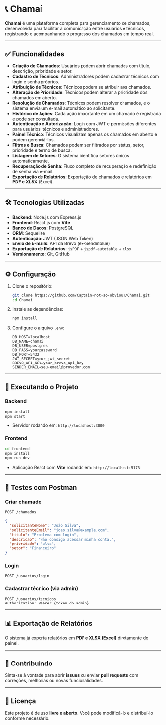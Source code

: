 
# 📞 Chamaí

**Chamaí** é uma plataforma completa para gerenciamento de chamados, desenvolvida para facilitar a comunicação entre usuários e técnicos, registrando e acompanhando o progresso dos chamados em tempo real.

---

## ✅ Funcionalidades

- **Criação de Chamados**: Usuários podem abrir chamados com título, descrição, prioridade e setor.
- **Cadastro de Técnicos**: Administradores podem cadastrar técnicos com login e senha próprios.
- **Atribuição de Técnicos**: Técnicos podem se atribuir aos chamados.
- **Alteração de Prioridade**: Técnicos podem alterar a prioridade dos chamados em aberto.
- **Resolução de Chamados**: Técnicos podem resolver chamados, e o sistema envia um e-mail automático ao solicitante.
- **Histórico de Ações**: Cada ação importante em um chamado é registrada e pode ser consultada.
- **Autenticação e Autorização**: Login com JWT e permissões diferentes para usuários, técnicos e administradores.
- **Painel Técnico**: Técnicos visualizam apenas os chamados em aberto e podem gerenciá-los.
- **Filtros e Busca**: Chamados podem ser filtrados por status, setor, prioridade e termo de busca.
- **Listagem de Setores**: O sistema identifica setores únicos automaticamente.
- **Recuperação de Senha**: Fluxo completo de recuperação e redefinição de senha via e-mail.
- **Exportação de Relatórios**: Exportação de chamados e relatórios em **PDF e XLSX** (Excel).

---

## 🛠 Tecnologias Utilizadas

- **Backend**: Node.js com Express.js
- **Frontend**: React.js com **Vite**
- **Banco de Dados**: PostgreSQL
- **ORM**: Sequelize
- **Autenticação**: JWT (JSON Web Token)
- **Envio de E-mails**: API da Brevo (ex-Sendinblue)
- **Exportação de Relatórios**: `jsPDF` + `jspdf-autotable` + `xlsx`
- **Versionamento**: Git, GitHub

---

## ⚙️ Configuração

1. Clone o repositório:

   ```bash
   git clone https://github.com/Captain-not-so-obvious/Chamai.git
   cd Chamai
   ```

2. Instale as dependências:

   ```bash
   npm install
   ```

3. Configure o arquivo `.env`:

   ```env
   DB_HOST=localhost
   DB_NAME=chamai
   DB_USER=postgres
   DB_PASS=yourpassword
   DB_PORT=5432
   JWT_SECRET=your_jwt_secret
   BREVO_API_KEY=your_brevo_api_key
   SENDER_EMAIL=seu-email@provedor.com
   ```

---

## 🚀 Executando o Projeto

### Backend

```bash
npm install
npm start
```

- Servidor rodando em: `http://localhost:3000`

### Frontend

```bash
cd frontend
npm install
npm run dev
```

- Aplicação React com **Vite** rodando em: `http://localhost:5173`

---

## 🧪 Testes com Postman

### Criar chamado
```http
POST /chamados
```

```json
{
  "solicitanteNome": "João Silva",
  "solicitanteEmail": "joao.silva@example.com",
  "titulo": "Problema com login",
  "descricao": "Não consigo acessar minha conta.",
  "prioridade": "alta",
  "setor": "Financeiro"
}
```

### Login
```http
POST /usuarios/login
```

### Cadastrar técnico (via admin)
```http
POST /usuarios/tecnicos
Authorization: Bearer {token do admin}
```

---

## 📊 Exportação de Relatórios

O sistema já exporta relatórios em **PDF e XLSX (Excel)** diretamente do painel.

---

## 🤝 Contribuindo

Sinta-se à vontade para abrir **issues** ou enviar **pull requests** com correções, melhorias ou novas funcionalidades.

---

## 📄 Licença

Este projeto é de uso **livre e aberto**. Você pode modificá-lo e distribuí-lo conforme necessário.

